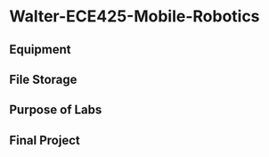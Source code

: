 # Walter-ECE425-Mobile-Robotics
## Equipment

## File Storage

## Purpose of Labs

## Final Project
